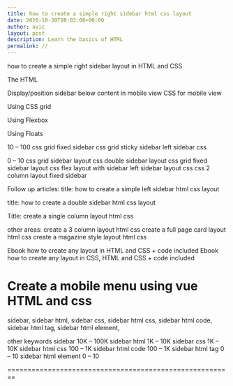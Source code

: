 ```yaml
---
title: how to create a simple right sidebar html css layout
date: 2020-10-30T08:03:08+00:00
author: avic
layout: post
description: Learn the basics of HTML
permalink: //
---
```

how to create a simple right sidebar layout in HTML and CSS

The HTML

Display/position sidebar below content in mobile view
CSS for mobile view


Using CSS grid

Using Flexbox

Using Floats






10 – 100
css grid fixed sidebar
css grid sticky sidebar
left sidebar css


0 – 10
css grid sidebar layout
css double sidebar layout
css grid fixed sidebar layout
css flex layout with sidebar
left sidebar layout css
css 2 column layout fixed sidebar





Follow up articles:
title: how to create a simple left sidebar html css layout

title: how to create a double sidebar html css layout

Title: create a single column layout html css

other areas:
create a 3 column layout html css
create a full page card layout html css
create a magazine style layout html css

Ebook how to create any layout in HTML and CSS + code included
Ebook how to create any layout in CSS, HTML and CSS + code included

Create a mobile menu using vue HTML and css
==========================================================
sidebar, sidebar html, sidebar css, sidebar html css, sidebar html code, sidebar html tag, sidebar html element, 

other keywords
sidebar
10K – 100K
sidebar html
1K – 10K
sidebar css
1K – 10K
sidebar html css
100 – 1K
sidebar html code
100 – 1K
sidebar html tag
0 – 10
sidebar html element
0 – 10

========================================================

